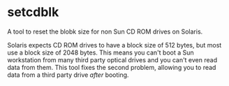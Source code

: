 # setcdblk

A tool to reset the blobk size for non Sun CD ROM drives on Solaris.

Solaris expects CD ROM drives to have a block size of 512 bytes, but most use a block size of 2048 bytes. This means you can't boot a Sun workstation from many third party optical drives and you can't even read data from them. This tool fixes the second problem, allowing you to read data from a third party drive *after* booting.

